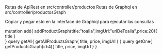 Rutas de ApiRest en src/controller/productos
Rutas de Graphql en src/controller/productosGraph

Copiar y pegar esto en la interface de Graphiql para ejecutar las consultas

mutation add{ 
  addProductGraph(title:"toalla",imgUrl:"urlDeToalla",price:20){
  title
	}   
}
query getAll{
  getAllProductsGraph{
    title,
    price,
    imgUrl
  } 
}
query getOne{
  getProductsGraph(id:4){
    title,
    price,
    imgUrl
  }
}